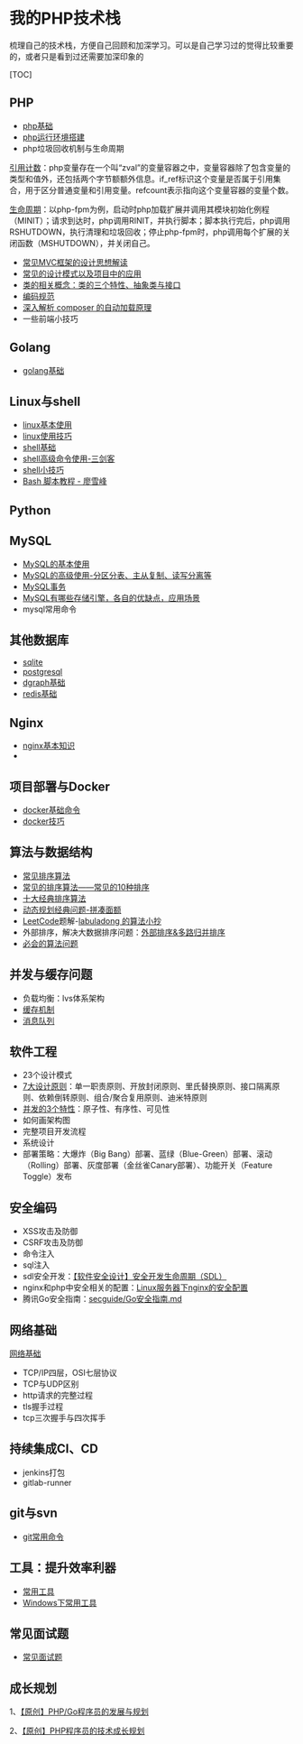 # 我的PHP技术栈

梳理自己的技术栈，方便自己回顾和加深学习。可以是自己学习过的觉得比较重要的，或者只是看到过还需要加深印象的

[TOC]

## PHP

- [php基础](docs/php-basic.md)
- [php运行环境搭建](docs/php-env-build.md)
- php垃圾回收机制与生命周期

[引用计数](https://www.php.net/manual/zh/features.gc.refcounting-basics.php)：php变量存在一个叫“zval”的变量容器之中，变量容器除了包含变量的类型和值外，还包括两个字节额额外信息。if_ref标识这个变量是否属于引用集合，用于区分普通变量和引用变量。refcount表示指向这个变量容器的变量个数。

[生命周期](https://www.cnblogs.com/applelife/p/10511837.html)：以php-fpm为例，启动时php加载扩展并调用其模块初始化例程（MINIT）；请求到达时，php调用RINIT，并执行脚本；脚本执行完后，php调用RSHUTDOWN，执行清理和垃圾回收；停止php-fpm时，php调用每个扩展的关闭函数（MSHUTDOWN），并关闭自己。

- [常见MVC框架的设计思想解读](docs/php-mvc.md)
- [常见的设计模式以及项目中的应用](docs/php-design-patterns.md)
- [类的相关概念：类的三个特性、抽象类与接口](docs/php-class.md)
- [编码规范](docs/code-compliance.md)
- [深入解析 composer 的自动加载原理](https://segmentfault.com/a/1190000014948542)
- 一些前端小技巧

## Golang

- [golang基础](docs/go-basic.md)

## Linux与shell

- [linux基本使用](docs/linux-basic.md)
- [linux使用技巧](./docs/linux-skills.md)
- [shell基础](docs/shell-basic.md)
- [shell高级命令使用-三剑客](./docs/shell-advanced-command.md)
- [shell小技巧](docs/shell-tips.md)
- [Bash 脚本教程 - 廖雪峰](https://wangdoc.com/bash/index.html)

## Python

## MySQL

- [MySQL的基本使用](docs/mysql-basic.md)
- [MySQL的高级使用-分区分表、主从复制、读写分离等](docs/mysql-advanced.md)
- [MySQL事务](docs/mysql-transaction.md)
- [MySQL有哪些存储引擎，各自的优缺点，应用场景](https://juejin.im/post/6844903684912971783)
- mysql常用命令

## 其他数据库

- [sqlite](doc/sqlite-basic.md)
- [postgresql](docs/postgresql-basic.md)
- [dgraph基础](docs/dgraph-basic.md)
- [redis基础](docs/redis.md)

## Nginx

- [nginx基本知识](docs/nginx-basic.md)
- 

## 项目部署与Docker

- [docker基础命令](./docs/docker-basic.md)
- [docker技巧](./docs/docker-skills.md)

## 算法与数据结构

- [常见排序算法](https://www.runoob.com/w3cnote/sort-algorithm-summary.html)
- [常见的排序算法——常见的10种排序](https://www.cnblogs.com/flyingdreams/p/11161157.html)
- [十大经典排序算法](https://www.cnblogs.com/itsharehome/p/11058010.html)
- [动态规划经典问题-拼凑面额](https://www.nowcoder.com/questionTerminal/14cf13771cd840849a402b848b5c1c93)
- [LeetCode](https://leetcode.com/)题解-[labuladong 的算法小抄](https://github.com/labuladong/fucking-algorithm)
- 外部排序，解决大数据排序问题：[外部排序&多路归并排序](https://www.cnblogs.com/luo77/p/5838206.html)
- [必会的算法问题](docs/arithmetic-questions.md)

## 并发与缓存问题

- 负载均衡：lvs体系架构
- [缓存机制](docs/cache.md)
- [消息队列](docs/mq.md)

## 软件工程

- 23个设计模式
- [7大设计原则](https://bbs.huaweicloud.com/blogs/312691?utm_campaign=other&utm_source=wechat_session&utm_medium=social&utm_oi=43696514924544)：单一职责原则、开放封闭原则、里氏替换原则、接口隔离原则、依赖倒转原则、组合/聚合复用原则、迪米特原则
- [并发的3个特性](https://zhuanlan.zhihu.com/p/58855599)：原子性、有序性、可见性
- 如何画架构图
- 完整项目开发流程
- 系统设计
- 部署策略：大爆炸（Big Bang）部署、蓝绿（Blue-Green）部署、滚动（Rolling）部署、灰度部署（金丝雀Canary部署）、功能开关（Feature Toggle）发布


## 安全编码

- XSS攻击及防御
- CSRF攻击及防御
- 命令注入
- sql注入
- sdl安全开发：[【软件安全设计】安全开发生命周期（SDL）](http://blog.nsfocus.net/sdl/)
- nginx和php中安全相关的配置：[Linux服务器下nginx的安全配置](https://www.cnblogs.com/chenpingzhao/p/5785416.html)
- 腾讯Go安全指南：[secguide/Go安全指南.md](https://github.com/Tencent/secguide/blob/main/Go%E5%AE%89%E5%85%A8%E6%8C%87%E5%8D%97.md)

## 网络基础

[网络基础](docs/net-basic.md)

- TCP/IP四层，OSI七层协议
- TCP与UDP区别
- http请求的完整过程
- tls握手过程
- tcp三次握手与四次挥手

## 持续集成CI、CD

- jenkins打包
- gitlab-runner

## git与svn

- [git常用命令](./docs/git.md)

## 工具：提升效率利器

- [常用工具](./docs/tools.md)
- [Windows下常用工具](./docs/win-tools.md)

## 常见面试题

- [常见面试题](docs/interview-questions.md)

## 成长规划

1、[【原创】PHP/Go程序员的发展与规划](https://blog.csdn.net/heiyeshuwu/article/details/107193766?ops_request_misc=%7B%22request%5Fid%22%3A%22163515565616780261971774%22%2C%22scm%22%3A%2220140713.130102334.pc%5Fblog.%22%7D&request_id=163515565616780261971774&biz_id=0&utm_medium=distribute.pc_search_result.none-task-blog-2~blog~first_rank_v2~rank_v29-1-107193766.pc_v2_rank_blog_default&utm_term=规划&spm=1018.2226.3001.4450)

2、[【原创】PHP程序员的技术成长规划](https://blog.csdn.net/heiyeshuwu/article/details/40098043?ops_request_misc=%7B%22request%5Fid%22%3A%22163515533616780262522777%22%2C%22scm%22%3A%2220140713.130102334.pc%5Fall.%22%7D&request_id=163515533616780262522777&biz_id=0&utm_medium=distribute.pc_search_result.none-task-blog-2~all~first_rank_ecpm_v1~rank_v31_ecpm-1-40098043.pc_search_result_cache&utm_term=php程序员的技术成长规划&spm=1018.2226.3001.4187)



